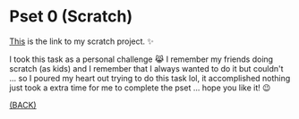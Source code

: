 # Pset 0 (Scratch)

[This](https://scratch.mit.edu/projects/564846673/) is the link to my scratch project. ✨


I took this task as a personal challenge 😹 I remember my friends doing scratch (as kids) and I remember that I always wanted to do it but couldn't ... so I poured my heart out trying to do this task lol, it accomplished nothing just took a extra time for me to complete the pset ... hope you like it! 😉


[(BACK)](https://github.com/PranavKrishnan007/amfoss-tasks/tree/main/task-10)
